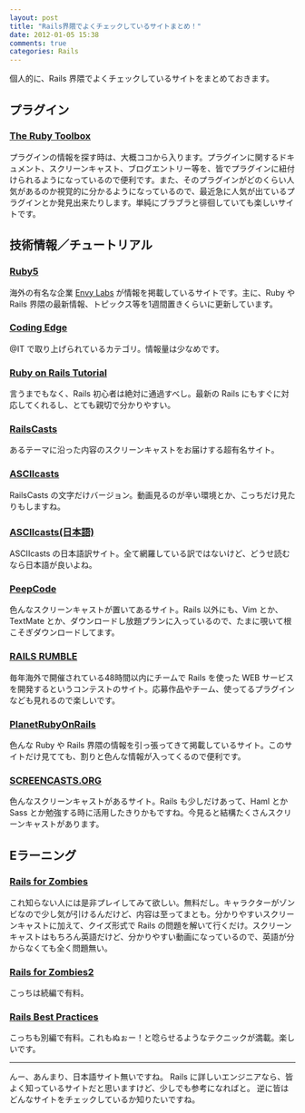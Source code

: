 ```yaml
---
layout: post
title: "Rails界隈でよくチェックしているサイトまとめ！"
date: 2012-01-05 15:38
comments: true
categories: Rails
---
```


個人的に、Rails 界隈でよくチェックしているサイトをまとめておきます。

## プラグイン

### [The Ruby Toolbox](http://www.ruby-toolbox.com/)

プラグインの情報を探す時は、大概ココから入ります。プラグインに関するドキュメント、スクリーンキャスト、ブログエントリー等を、皆でプラグインに紐付けられるようになっているので便利です。また、そのプラグインがどのくらい人気があるのか視覚的に分かるようになっているので、最近急に人気が出ているプラグインとか発見出来たりします。単純にブラブラと徘徊していても楽しいサイトです。

<!-- more -->

## 技術情報／チュートリアル

### [Ruby5](http://ruby5.envylabs.com/)

海外の有名な企業 [Envy Labs](http://envylabs.com/) が情報を掲載しているサイトです。主に、Ruby や Rails 界隈の最新情報、トピックス等を1週間置きくらいに更新しています。

### [Coding Edge](http://www.atmarkit.co.jp/fcoding/rails/)

@IT で取り上げられているカテゴリ。情報量は少なめです。

### [Ruby on Rails Tutorial](http://ruby.railstutorial.org/)

言うまでもなく、Rails 初心者は絶対に通過すべし。最新の Rails にもすぐに対応してくれるし、とても親切で分かりやすい。

### [RailsCasts](http://railscasts.com/)

あるテーマに沿った内容のスクリーンキャストをお届けする超有名サイト。

### [ASCIIcasts](http://asciicasts.com/)

RailsCasts の文字だけバージョン。動画見るのが辛い環境とか、こっちだけ見たりもしますね。

### [ASCIIcasts(日本語)](http://ja.asciicasts.com/)

ASCIIcasts の日本語訳サイト。全て網羅している訳ではないけど、どうせ読むなら日本語が良いよね。

### [PeepCode](http://peepcode.com/)

色んなスクリーンキャストが置いてあるサイト。Rails 以外にも、Vim とか、TextMate とか、ダウンロードし放題プランに入っているので、たまに覗いて根こそぎダウンロードしてます。

### [RAILS RUMBLE](http://archive.railsrumble.com/)

毎年海外で開催されている48時間以内にチームで Rails を使った WEB サービスを開発するというコンテストのサイト。応募作品やチーム、使ってるプラグインなども見れるので楽しいです。

### [PlanetRubyOnRails](http://www.planetrubyonrails.com/)

色んな Ruby や Rails 界隈の情報を引っ張ってきて掲載しているサイト。このサイトだけ見てても、割りと色んな情報が入ってくるので便利です。

### [SCREENCASTS.ORG](http://screencasts.org/)

色んなスクリーンキャストがあるサイト。Rails も少しだけあって、Haml とか Sass とか勉強する時に活用したきりかもですね。今見ると結構たくさんスクリーンキャストがあります。

## Eラーニング

### [Rails for Zombies](http://railsforzombies.org/)

これ知らない人には是非プレイしてみて欲しい。無料だし。キャラクターがゾンビなので少し気が引けるんだけど、内容は至ってまとも。分かりやすいスクリーンキャストに加えて、クイズ形式で Rails の問題を解いて行くだけ。スクリーンキャストはもちろん英語だけど、分かりやすい動画になっているので、英語が分からなくても全く問題無い。

### [Rails for Zombies2](http://www.codeschool.com/courses/rails-for-zombies-2)

こっちは続編で有料。

### [Rails Best Practices](http://railsbest.com/)

こっちも別編で有料。これもぬぉー！と唸らせるようなテクニックが満載。楽しいです。

***

んー、あんまり、日本語サイト無いですね。
Rails に詳しいエンジニアなら、皆よく知っているサイトだと思いますけど、少しでも参考になればと。
逆に皆はどんなサイトをチェックしているか知りたいですね。
